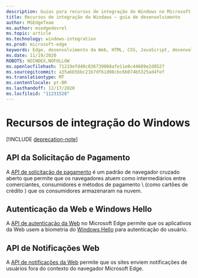 ```yaml
---
description: Guias para recursos de integração do Windows no Microsoft Edge.
title: Recursos de integração do Windows – guia de desenvolvimento
author: MSEdgeTeam
ms.author: msedgedevrel
ms.topic: article
ms.technology: windows-integration
ms.prod: microsoft-edge
keywords: Edge, desenvolvimento da Web, HTML, CSS, JavaScript, desenvolvedor
ms.date: 11/19/2020
ROBOTS: NOINDEX,NOFOLLOW
ms.openlocfilehash: 71219efd40c836739008afe11e8c44689e2d8527
ms.sourcegitcommit: a35a6b5bbc21b7df61d08cbc6b074b5325ad4fef
ms.translationtype: MT
ms.contentlocale: pt-BR
ms.lasthandoff: 12/17/2020
ms.locfileid: "11231528"
---
```

# Recursos de integração do Windows  

[!INCLUDE [deprecation-note](../includes/legacy-edge-note.md)]  

## API da Solicitação de Pagamento  

A [API de solicitação de pagamento](./windows-integration/payment-request-api.md) é um padrão de navegador cruzado aberto que permite que os navegadores atuem como intermediários entre comerciantes, consumidores e métodos de pagamento \ (como cartões de crédito \) que os consumidores armazenaram na nuvem.  

## Autenticação da Web e Windows Hello  

A [API de autenticação da Web](./windows-integration/web-authentication.md) no Microsoft Edge permite que os aplicativos da Web usem a biometria do [Windows Hello](https://www.microsoft.com/windows/comprehensive-security) para autenticação do usuário.  

## API de Notificações Web  

A [API de notificações da Web](./windows-integration/web-notifications-api.md) permite que os sites enviem notificações de usuários fora do contexto do navegador Microsoft Edge.  
